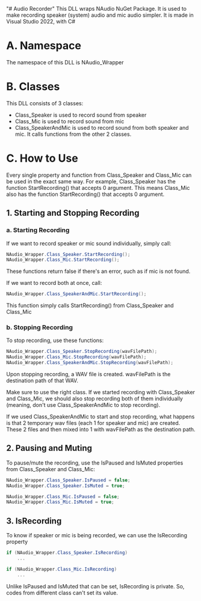 "# Audio Recorder" This DLL wraps NAudio NuGet Package. It is used to make recording speaker (system) audio and mic audio simpler. It is made in Visual Studio 2022, with C#

# A. Namespace
The namespace of this DLL is NAudio_Wrapper

# B. Classes
This DLL consists of 3 classes:
- Class_Speaker is used to record sound from speaker
- Class_Mic is used to record sound from mic
- Class_SpeakerAndMic is used to record sound from both speaker and mic. It calls functions from the other 2 classes.

# C. How to Use
Every single property and function from Class_Speaker and Class_Mic can be used in the exact same way. For example, Class_Speaker has the function StartRecording() that accepts 0 argument. This means Class_Mic also has the function StartRecording() that accepts 0 argument.

## 1. Starting and Stopping Recording
### a. Starting Recording
If we want to record speaker or mic sound individually, simply call:
```C#
NAudio_Wrapper.Class_Speaker.StartRecording();
NAudio_Wrapper.Class_Mic.StartRecording();
```
These functions return false if there's an error, such as if mic is not found.


If we want to record both at once, call:
```C#
NAudio_Wrapper.Class_SpeakerAndMic.StartRecording();
```
This function simply calls StartRecording() from Class_Speaker and Class_Mic

### b. Stopping Recording
To stop recording, use these functions:
```C#
NAudio_Wrapper.Class_Speaker.StopRecording(wavFilePath);
NAudio_Wrapper.Class_Mic.StopRecording(wavFilePath);
NAudio_Wrapper.Class_SpeakerAndMic.StopRecording(wavFilePath);
```
Upon stopping recording, a WAV file is created. wavFilePath is the destination path of that WAV.

Make sure to use the right class. If we started recording with Class_Speaker and Class_Mic, we should also stop recording both of them individually (meaning, don't use Class_SpeakerAndMic to stop recording).

If we used Class_SpeakerAndMic to start and stop recording, what happens is that 2 temporary wav files (each 1 for speaker and mic) are created. These 2 files and then mixed into 1 with wavFilePath as the destination path.

## 2. Pausing and Muting
To pause/mute the recording, use the IsPaused and IsMuted properties from Class_Speaker and Class_Mic:
```C#
NAudio_Wrapper.Class_Speaker.IsPaused = false;
NAudio_Wrapper.Class_Speaker.IsMuted = true;

NAudio_Wrapper.Class_Mic.IsPaused = false;
NAudio_Wrapper.Class_Mic.IsMuted = true;
```

## 3. IsRecording
To know if speaker or mic is being recorded, we can use the IsRecording property
```C#
if (NAudio_Wrapper.Class_Speaker.IsRecording)
    ...

if (NAudio_Wrapper.Class_Mic.IsRecording)
    ...
```
Unlike IsPaused and IsMuted that can be set, IsRecording is private. So, codes from different class can't set its value.